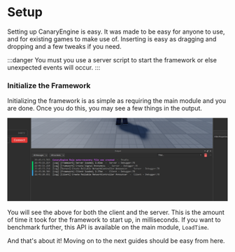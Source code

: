 # Setup

Setting up CanaryEngine is easy. It was made to be easy for anyone to use, and for existing games to make use of. Inserting is easy as dragging and dropping and a few tweaks if you need.

:::danger
You must you use a server script to start the framework or else unexpected events will occur.
:::

### Initialize the Framework

Initializing the framework is as simple as requiring the main module and you are done. Once you do this, you may see a few things in the output.

![Setup example image](images/setupexample.png)

You will see the above for both the client and the server. This is the amount of time it took for the framework to start up, in milliseconds. If you want to benchmark further, this API is available on the main module, `LoadTime`.

And that's about it! Moving on to the next guides should be easy from here. 